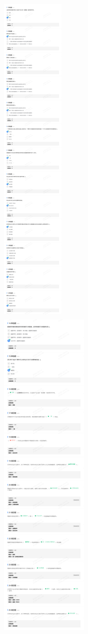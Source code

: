 ![image-20221225111756461](第十章.assets/image-20221225111756461.png)

![image-20221225111845636](第十章.assets/image-20221225111845636.png)


